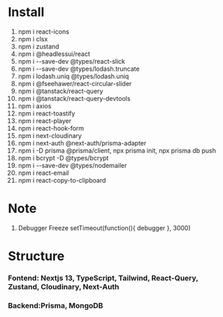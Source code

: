 # Install

1. npm i react-icons
2. npm i clsx
3. npm i zustand
4. npm i @headlessui/react
5. npm i --save-dev @types/react-slick
6. npm i --save-dev @types/lodash.truncate
7. npm i lodash.uniq @types/lodash.uniq
8. npm i @fseehawer/react-circular-slider
9. npm i @tanstack/react-query
10.   npm i @tanstack/react-query-devtools
11.   npm i axios
12.   npm i react-toastify
13.   npm i react-player
14.   npm i react-hook-form
15.   npm i next-cloudinary
16.   npm i next-auth @next-auth/prisma-adapter
17.   npm i -D prisma @prisma/client, npx prisma init, npx prisma db push
18.   npm i bcrypt -D @types/bcrypt
19.   npm i --save-dev @types/nodemailer
20.   npm i react-email
21.   npm i react-copy-to-clipboard

# Note

1. Debugger Freeze setTimeout(function(){ debugger }, 3000)

# Structure

### Fontend: Nextjs 13, TypeScript, Tailwind, React-Query, Zustand, Cloudinary, Next-Auth

### Backend:Prisma, MongoDB

